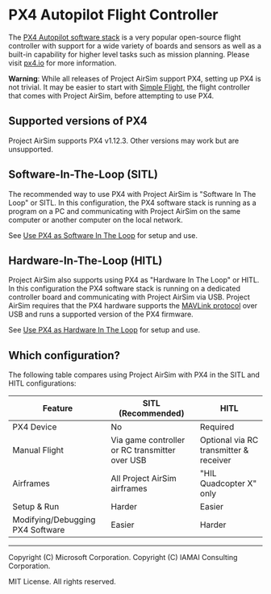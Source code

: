 # PX4 Autopilot Flight Controller

The [PX4 Autopilot software stack](http://github.com/px4/firmware) is a very popular open-source flight controller with support for a wide variety of boards and sensors as well as a built-in capability for higher level tasks such as mission planning. Please visit [px4.io](http://px4.io) for more information.

**Warning**: While all releases of Project AirSim support PX4, setting up PX4 is not trivial. It may be easier to start with [Simple Flight](../simple_flight.md), the flight controller that comes with Project AirSim, before attempting to use PX4.

## Supported versions of PX4

Project AirSim supports PX4 v1.12.3. Other versions may work but are unsupported.

## Software-In-The-Loop (SITL)

The recommended way to use PX4 with Project AirSim is "Software In The Loop" or SITL.  In this configuration, the PX4 software stack is running as a program on a PC and communicating with Project AirSim on the same computer or another computer on the local network.

See [Use PX4 as Software In The Loop](px4_sitl.md) for setup and use.

## Hardware-In-The-Loop (HITL)

Project AirSim also supports using PX4 as "Hardware In The Loop" or HITL.  In this configuration the PX4 software stack is running on a dedicated controller board and communicating with Project AirSim via USB.  Project AirSim requires that the PX4 hardware supports the [MAVLink protocol](https://mavlink.io) over USB and runs a supported version of the PX4 firmware.

See [Use PX4 as Hardware In The Loop](px4_hitl.md) for setup and use.

## Which configuration?

The following table compares using Project AirSim with PX4 in the SITL and HITL configurations:



Feature | SITL (Recommended) | HITL
------- | ------------------ | ----
 PX4 Device | No | Required
Manual Flight | Via game controller or RC transmitter over USB| Optional via RC transmitter & receiver
Airframes | All Project AirSim airframes | "HIL Quadcopter X" only
Setup & Run | Harder | Easier
Modifying/Debugging PX4 Software | Easier | Harder

---

Copyright (C) Microsoft Corporation. 
Copyright (C) IAMAI Consulting Corporation.

MIT License. All rights reserved.

